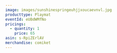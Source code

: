 ```yaml
---
image: images/sunshinespringeuhjjxoucaevnvl.jpg
producttype: Playmat
eventId: eUBdWMfNo
pricings:
  - quantity: 1
    price: 65
asin: s-RpiZErlAV
merchandise: comiket
---
```

